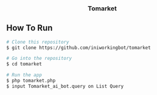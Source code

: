 <h3 align="center">Tomarket</h3>

## How To Run
```bash
# Clone this repository
$ git clone https://github.com/iniworkingbot/tomarket

# Go into the repository
$ cd tomarket

# Run the app
$ php tomarket.php
$ input Tomarket_ai_bot.query on List Query
```
